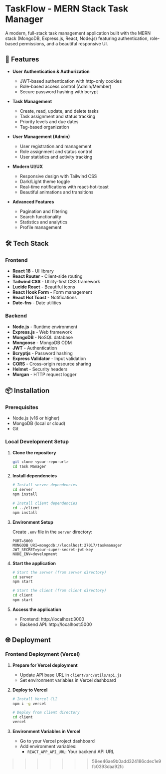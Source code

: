 # TaskFlow - MERN Stack Task Manager

A modern, full-stack task management application built with the MERN stack (MongoDB, Express.js, React, Node.js) featuring authentication, role-based permissions, and a beautiful responsive UI.

## 🚀 Features

- **User Authentication & Authorization**
  - JWT-based authentication with http-only cookies
  - Role-based access control (Admin/Member)
  - Secure password hashing with bcrypt

- **Task Management**
  - Create, read, update, and delete tasks
  - Task assignment and status tracking
  - Priority levels and due dates
  - Tag-based organization

- **User Management (Admin)**
  - User registration and management
  - Role assignment and status control
  - User statistics and activity tracking

- **Modern UI/UX**
  - Responsive design with Tailwind CSS
  - Dark/Light theme toggle
  - Real-time notifications with react-hot-toast
  - Beautiful animations and transitions

- **Advanced Features**
  - Pagination and filtering
  - Search functionality
  - Statistics and analytics
  - Profile management

## 🛠️ Tech Stack

### Frontend
- **React 18** - UI library
- **React Router** - Client-side routing
- **Tailwind CSS** - Utility-first CSS framework
- **Lucide React** - Beautiful icons
- **React Hook Form** - Form management
- **React Hot Toast** - Notifications
- **Date-fns** - Date utilities

### Backend
- **Node.js** - Runtime environment
- **Express.js** - Web framework
- **MongoDB** - NoSQL database
- **Mongoose** - MongoDB ODM
- **JWT** - Authentication
- **Bcryptjs** - Password hashing
- **Express Validator** - Input validation
- **CORS** - Cross-origin resource sharing
- **Helmet** - Security headers
- **Morgan** - HTTP request logger

## 📦 Installation

### Prerequisites
- Node.js (v16 or higher)
- MongoDB (local or cloud)
- Git

### Local Development Setup

1. **Clone the repository**
   ```bash
   git clone <your-repo-url>
   cd Task Manager
   ```

2. **Install dependencies**
   ```bash
   # Install server dependencies
   cd server
   npm install

   # Install client dependencies
   cd ../client
   npm install
   ```

3. **Environment Setup**
   
   Create `.env` file in the `server` directory:
   ```env
   PORT=5000
   MONGODB_URI=mongodb://localhost:27017/taskmanager
   JWT_SECRET=your-super-secret-jwt-key
   NODE_ENV=development
   ```

4. **Start the application**
   ```bash
   # Start the server (from server directory)
   cd server
   npm start

   # Start the client (from client directory)
   cd client
   npm start
   ```

5. **Access the application**
   - Frontend: http://localhost:3000
   - Backend API: http://localhost:5000

## 🌐 Deployment

### Frontend Deployment (Vercel)

1. **Prepare for Vercel deployment**
   - Update API base URL in `client/src/utils/api.js`
   - Set environment variables in Vercel dashboard

2. **Deploy to Vercel**
   ```bash
   # Install Vercel CLI
   npm i -g vercel

   # Deploy from client directory
   cd client
   vercel
   ```

3. **Environment Variables in Vercel**
   - Go to your Vercel project dashboard
   - Add environment variables:
     - `REACT_APP_API_URL`: Your backend API URL

>>>>>>> 59ee46ae9b0add324186cdec1e9fc0393daa92fc
